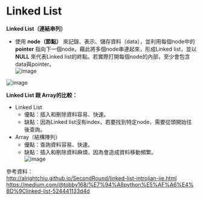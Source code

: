# Linked List
**Linked List（連結串列）**  
* 使用 **node（節點）** 來記錄、表示、儲存資料（data），並利用每個node中的 **pointer** 指向下一個node，藉此將多個node串連起來，形成Linked list，並以 **NULL** 來代表Linked list的終點。若實際打開每個node的內部，至少會包含data與pointer。  
![image](https://github.com/alrightchiu/SecondRound/blob/master/content/Algorithms%20and%20Data%20Structures/BasicDataStructures/LinkedList/Intro/f1.png?raw=true)    

![image](https://github.com/alrightchiu/SecondRound/blob/master/content/Algorithms%20and%20Data%20Structures/BasicDataStructures/LinkedList/Intro/f2.png?raw=true)

**Linked List 跟 Array的比較：**  
* Linked List  
    * 優點：插入和刪除資料容易、快速。  
    * 缺點：因為Linked list沒有index，若要找到特定node，需要從頭開始往後查詢。  
* Array（結構陣列）  
    * 優點：查詢資料容易、快速。  
    * 缺點：插入和刪除資料麻煩，因為會造成資料移動頻繁。    
![image](https://miro.medium.com/max/2548/1*nDwDbeHwOz_Kl4zRIMbe_A.png)    

參考資料：    
http://alrightchiu.github.io/SecondRound/linked-list-introjian-jie.html    
https://medium.com/@tobby168/%E7%94%A8python%E5%AF%A6%E4%BD%9Clinked-list-524441133d4d    
